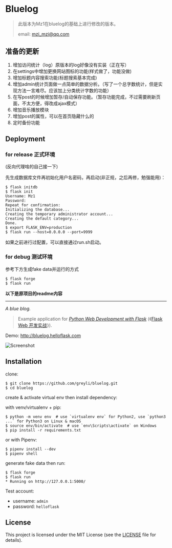 # Bluelog

> 此版本为Mz1在bluelog的基础上进行修改的版本。
>
> email: mzi_mzi@qq.com

## 准备的更新

1. 增加访问统计（log）原版本的log好像没有实装（正在写）
2. 在settings中增加更换网站图标的功能(样式做了，功能没做)
3. 增加标题内容搜索功能(标题搜索基本完成)
4. 增加admin统计页面做一点简单的数据分析。（写了一个总字数统计，但是实现方法一言难尽。应该加上分类统计字数的功能）
5. 在写post的时候增加暂存/自动保存功能。（暂存功能完成，不过需要刷新页面，不太方便，得改成ajax模式）
6. 增加音乐播放模块
7. 增加post的属性，可以在首页隐藏什么的
8. 定时备份功能



## Deployment

### for release 正式环境

(反向代理啥的自己接一下)

先生成数据库文件再初始化用户名密码，再启动(非正规，之后再修，勉强能用)：

```
$ flask initdb
$ flask init
Username: Mz1
Password:
Repeat for confirmation:
Initializing the database...
Creating the temporary administrator account...
Creating the default category...
Done.
$ export FLASK_ENV=production
$ flask run --host=0.0.0.0 --port=9999
```

如果之前进行过配置，可以直接通过run.sh启动。



### for debug 测试环境

参考下方生成fake data并运行的方式

```
$ flask forge
$ flask run
```







**以下是原项目的readme内容**

<hr />

*A blue blog.*

> Example application for *[Python Web Development with Flask](https://helloflask.com/en/book/1)* (《[Flask Web 开发实战](https://helloflask.com/book/1)》).

Demo: http://bluelog.helloflask.com

![Screenshot](https://helloflask.com/screenshots/bluelog.png)

## Installation

clone:
```
$ git clone https://github.com/greyli/bluelog.git
$ cd bluelog
```
create & activate virtual env then install dependency:

with venv/virtualenv + pip:
```
$ python -m venv env  # use `virtualenv env` for Python2, use `python3 ...` for Python3 on Linux & macOS
$ source env/bin/activate  # use `env\Scripts\activate` on Windows
$ pip install -r requirements.txt
```
or with Pipenv:
```
$ pipenv install --dev
$ pipenv shell
```
generate fake data then run:
```
$ flask forge
$ flask run
* Running on http://127.0.0.1:5000/
```

Test account:

* username: `admin`
* password: `helloflask`

## License

This project is licensed under the MIT License (see the
[LICENSE](LICENSE) file for details).